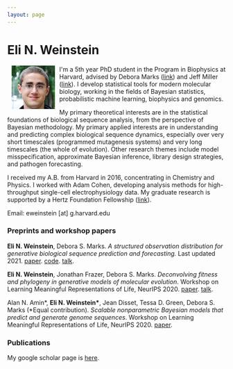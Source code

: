 ```yaml
---
layout: page
---
```


# Eli N. Weinstein

<img src="/images/Eli_Weinstein_square.jpg" alt="drawing" width="100" align="left" hspace="10">


I'm a 5th year PhD student in the Program in Biophysics at Harvard, advised by Debora Marks ([link](https://marks.hms.harvard.edu/index.html)) and Jeff Miller ([link](https://jwmi.github.io/)). I develop statistical tools for modern molecular biology, working in the fields of Bayesian statistics, probabilistic machine learning, biophysics and genomics.

My primary theoretical interests are in the statistical foundations of biological sequence analysis, from the perspective of Bayesian methodology. My primary applied interests are in understanding and predicting complex biological sequence dynamics, especially over very short timescales (programmed mutagenesis systems) and very long timescales (the whole of evolution). Other research themes include model misspecification, approximate Bayesian inference, library design strategies, and pathogen forecasting.

I received my A.B. from Harvard in 2016, concentrating in Chemistry and Physics. I worked with Adam Cohen, developing analysis methods for high-throughput single-cell electrophysiology data. My graduate research is supported by a Hertz Foundation Fellowship ([link](https://www.hertzfoundation.org/)).

Email: eweinstein [at] g.harvard.edu

### Preprints and workshop papers

**Eli N. Weinstein**, Debora S. Marks. *A structured observation distribution for generative biological sequence prediction and forecasting.* Last updated 2021. [paper](https://www.biorxiv.org/content/10.1101/2020.07.31.231381v1). [code](https://github.com/debbiemarkslab/MuE). [talk](https://slideslive.com/38930617/designing-generative-probabilistic-models-of-biological-sequences?ref=speaker-40255-latest).

**Eli N. Weinstein**, Jonathan Frazer, Debora S. Marks. *Deconvolving fitness and phylogeny in generative models of molecular evolution*. Workshop on Learning Meaningful Representations of Life, NeurIPS 2020. [paper](https://drive.google.com/file/d/13w2ozka6VkL8rIKaZux2QwlfQUQmSn11/preview). [talk](https://slideslive.com/38941465/deconvolving-fitness-and-phylogeny-in-generative-models-of-molecular-evolution).

Alan N. Amin\*, **Eli N. Weinstein\***, Jean Disset, Tessa D. Green, Debora S. Marks (\*Equal contribution). *Scalable nonparametric Bayesian models that predict and generate genome sequences*. Workshop on Learning Meaningful Representations of Life, NeurIPS 2020. [paper](https://drive.google.com/file/d/1jgjhQU_p7fsZl61Z1HnVdifockMnz2Mv/preview?usp=drivesdk).

### Publications
My google scholar page is [here](https://scholar.google.com/citations?user=Tkv7cWAAAAAJ&hl=en).

